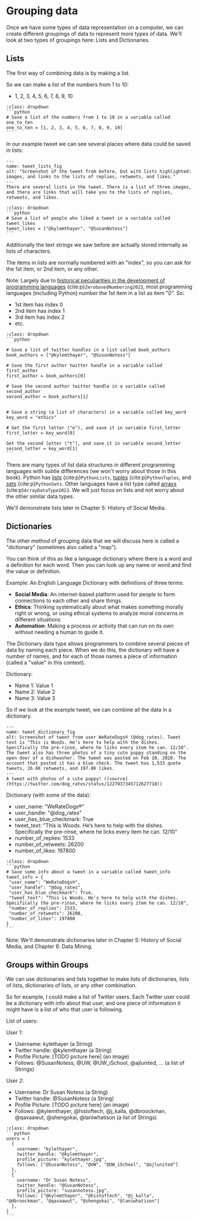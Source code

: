 # Grouping data

Once we have some types of data representation on a computer, we can create different groupings of data to represent more types of data. We'll look at two types of groupings here: Lists and Dictionaries.

## Lists
The first way of combining data is by making a list.

So we can make a list of the numbers from 1 to 10:
 - 1, 2, 3, 4, 5, 6, 7, 8, 9, 10

 ````{admonition} Click to see example Python code
 :class: dropdown
 ```python
 # Save a list of the numbers from 1 to 10 in a variable called one_to_ten
 one_to_ten = [1, 2, 3, 4, 5, 6, 7, 8, 9, 10]
 ```
 ````

In our example tweet we can see several places where data could be saved in lists:

 ```{figure} dog_tweet_with_lists.png
 ---
 name: tweet_lists_fig
 alt: "Screenshot of the tweet from before, but with lists highlighted: images, and links to the lists of replies, retweets, and likes."
 ---
 There are several lists in the tweet. There is a list of three images, and there are links that will take you to the lists of replies, retweets, and likes.
 ```

 ````{admonition} Click to see example Python code
 :class: dropdown
 ```python
 # Save a list of people who liked a tweet in a variable called tweet_likes
 tweet_likes = ["@kylemthayer", "@SusanNotess"]
 ```
 ````

Additionally the text strings we saw before are actually stored internally as lists of characters.


The items in lists are normally numbered with an "index", so you can ask for the 1st item, or 2nd item, or any other.

Note: Largely due to [historical peculiarities in the development of programming languages](https://en.wikipedia.org/wiki/Zero-based_numbering#Origin) {cite:p}`ZerobasedNumbering2023`, most programming languages (including Python) number the 1st item in a list as item "0". So:
- 1st item has index 0
- 2nd item has index 1
- 3rd item has index 2
- etc.

````{admonition} Click to see example Python code
:class: dropdown
```python

# Save a list of twitter handles in a list called book_authors
book_authors = ["@kylemthayer", "@SusanNotess"]

# Save the first author twitter handle in a variable called first_author
first_author = book_authors[0]

# Save the second author twitter handle in a variable called second_author
second_author = book_authors[1]


# Save a string (a list of characters) in a variable called key_word
key_word = "ethics"

# Get the first letter ("e"), and save it in variable first_letter
first_letter = key_word[0]

Get the second letter ("t"), and save it in variable second_letter
second_letter = key_word[1]
```
````

There are many types of list data structures in different programming languages with subtle differences (we won't worry about those in this book). Python has [lists](https://www.w3schools.com/python/python_lists.asp) {cite:p}`PythonLists`, [tuples](https://www.w3schools.com/python/python_tuples.asp) {cite:p}`PythonTuples`, and [sets](https://www.w3schools.com/python/python_sets.asp) {cite:p}`PythonSets`. Other languages have a list type called [arrays](https://en.wikipedia.org/wiki/Array_data_type) {cite:p}`ArrayDataType2023`. We will just focus on lists and not worry about the other similar data types.

We'll demonstrate lists later in Chapter 5: History of Social Media.

## Dictionaries
The other method of grouping data that we will discuss here is called a "dictionary" (sometimes also called a "map").

You can think of this as like a language dictionary where there is a word and a definition for each word. Then you can look up any name or word and find the value or definition.

Example: An English Language Dictionary with definitions of three terms:
- __Social Media__: An internet-based platform used for people to form connections to each other and share things.
- __Ethics__: Thinking systematically about what makes something morally right or wrong, or using ethical systems to analyze moral concerns in different situations
- __Automation__: Making a process or activity that can run on its own without needing a human to guide it.

The Dictionary data type allows programmers to combine several pieces of data by naming each piece. When we do this, the dictionary will have a number of names, and for each of those names a piece of information (called a "value" in this context).

Dictionary:
- Name 1: Value 1
- Name 2: Value 2
- Name 3: Value 3

So if we look at the example tweet, we can combine all the data in a dictionary.
```{figure} dog_tweet.png
---
name: tweet_dictionary_fig
alt: Screenshot of tweet from user WeRateDogs® (@dog_rates). Tweet text is "This is Woods. He’s here to help with the dishes. Specifically the pre-rinse, where he licks every item he can. 12/10". The tweet also has three photos of a tiny cute puppy standing on the open door of a dishwasher. The tweet was posted on Feb 10, 2020. The account that posted it has a blue check. The tweet has 1,533 quote tweets, 26.6K retweets, and 197.8K likes.
---
A tweet with photos of a cute puppy! ([source](https://twitter.com/dog_rates/status/1227037345712627718))
```

Dictionary (with some of the data):
 - user_name: "WeRateDogs®"
 - user_handle: "@dog_rates"
 - user_has_blue_checkmark: True
 - tweet_text: "This is Woods. He’s here to help with the dishes. Specifically the pre-rinse, where he licks every item he can. 12/10"
 - number_of_replies: 1533
 - number_of_retweets: 26200
 - number_of_likes: 197800

 ````{admonition} Click to see example Python code
 :class: dropdown
 ```python
 # Save some info about a tweet in a variable called tweet_info
 tweet_info = {
  "user_name": "WeRateDogs®",
  "user_handle": "@dog_rates",
  "user_has_blue_checkmark": True,
  "tweet_text": "This is Woods. He’s here to help with the dishes. Specifically the pre-rinse, where he licks every item he can. 12/10",
  "number_of_replies": 1533,
  "number_of_retweets": 26200,
  "number_of_likes": 197800
}
 ```
 ````


Note: We'll demonstrate dictionaries later in Chapter 5: History of Social Media, and Chapter 8: Data Mining.


## Groups within Groups
We can use dictionaries and lists together to make lists of dictionaries, lists of lists, dictionaries of lists, or any other combination.

So for example, I could make a list of Twitter users. Each Twitter user could be a dictionary with info about that user, and one piece of information it might have is a list of who that user is following.

List of users:

User 1:
- Username: kylethayer (a String)
- Twitter handle: @kylemthayer (a String)
- Profile Picture: [TODO picture here] (an image)
- Follows: @SusanNotess, @UW, @UW_iSchool, @ajlunited, ... (a list of Strings)

User 2:
- Username: Dr Susan Notess (a String)
- Twitter handle: @SusanNotess (a String)
- Profile Picture: [TODO picture here] (an image)
- Follows: @kylemthayer, @histoftech, @j_kalla, @dbroockman, @qaxaawut, @shengokai, @laniwhatison (a list of Strings)


````{admonition} Click to see example Python code
:class: dropdown
```python
users = [
  {
    username: "kylethayer",
    twitter_handle: "@kylemthayer",
    profile_picture: "kylethayer.jpg",
    follows: ["@SusanNotess", "@UW", "@UW_iSchool", "@ajlunited"]
  },
  {
    username: "Dr Susan Notess",
    twitter_handle: "@SusanNotess",
    profile_picture: "susannotess.jpg",
    follows: ["@kylemthayer", "@histoftech", "@j_kalla", "@dbroockman", "@qaxaawut", "@shengokai", "@laniwhatison"]
  },
]
```
````
